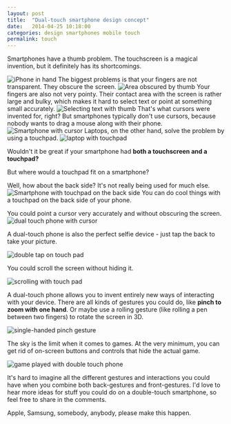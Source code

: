```yaml
---
layout: post
title:  "Dual-touch smartphone design concept"
date:   2014-04-25 10:18:00
categories: design smartphones mobile touch 
permalink: touch
---
```

Smartphones have a thumb problem. The touchscreen is a magical invention, but it definitely has its shortcomings.

![iPhone in hand](//cdn.assaflavie.com/2014/05/1400305616.png)
The biggest problems is that your fingers are not transparent. They obscure the screen.
![Area obscured by thumb](//cdn.assaflavie.com/2014/05/1400305625.png)
Your fingers are also not very pointy. Their contact area with the screen is rather large and bulky, which makes it hard to select text or point at something small accurately.
![Selecting text with thumb](//cdn.assaflavie.com/2014/05/1400305636.png)
That's what cursors were invented for, right? But smartphones typically don't use cursors, because nobody wants to drag a mouse along with their phone.
![Smartphone with cursor](//cdn.assaflavie.com/2014/05/1400305644.png)
Laptops, on the other hand, solve the problem by using a touchpad. 
![laptop with touchpad](//cdn.assaflavie.com/2014/05/1400305660.png)

Wouldn't it be great if your smartphone had **both a touchscreen and a touchpad?** 

But where would a touchpad fit on a smartphone? 

Well, how about the back side? It's not really being used for much else.
![Smartphone with touchpad on the back side](//cdn.assaflavie.com/2014/05/1400305671.png)
You can do cool things with a touchpad on the back side of your phone. 

You could point a cursor very accurately and without obscuring the screen.
![dual touch phone with cursor](//cdn.assaflavie.com/2014/05/1400305678.png)

A dual-touch phone is also the perfect selfie device - just tap the back to take your picture.

![double tap on touch pad](//cdn.assaflavie.com/2014/05/1400305692.png)

You could scroll the screen without hiding it.

![scrolling with touch pad](//cdn.assaflavie.com/2014/05/1400305707.png)

A dual-touch phone allows you to invent entirely new ways of interacting with your device. There are all kinds of gestures you could do, like **pinch to zoom with one hand**. Or maybe use a rolling gesture (like rolling a pen between two fingers) to rotate the screen in 3D.

![single-handed pinch gesture](//cdn.assaflavie.com/2014/05/1400305715.png)

The sky is the limit when it comes to games. At the very minimum, you can get rid of on-screen buttons and controls that hide the actual game.

![game played with double touch phone](//cdn.assaflavie.com/2014/05/1400305725.png)

It's hard to imagine all the different gestures and interactions you could have when you combine both back-gestures and front-gestures. I'd love to hear more ideas for stuff you could do on a double-touch smartphone, so feel free to share in the comments. 

Apple, Samsung, somebody, anybody, please make this happen.